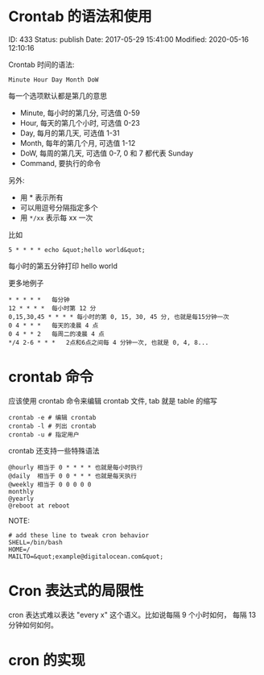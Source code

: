 # Crontab 的语法和使用


ID: 433
Status: publish
Date: 2017-05-29 15:41:00
Modified: 2020-05-16 12:10:16


Crontab 时间的语法:

```
Minute Hour Day Month DoW
```

每一个选项默认都是第几的意思

* Minute, 每小时的第几分, 可选值 0-59
* Hour, 每天的第几个小时, 可选值 0-23
* Day, 每月的第几天, 可选值 1-31
* Month, 每年的第几个月, 可选值 1-12
* DoW, 每周的第几天, 可选值 0-7, 0 和 7 都代表 Sunday
* Command, 要执行的命令

另外:

- 用 * 表示所有
- 可以用逗号分隔指定多个
- 用 `*/xx` 表示每 xx 一次

比如

```
5 * * * * echo &quot;hello world&quot;
```

每小时的第五分钟打印 hello world

更多地例子

```
* * * * *	每分钟
12 * * * *	每小时第 12 分
0,15,30,45 * * * * 每小时的第 0, 15, 30, 45 分, 也就是每15分钟一次
0 4 * * *	每天的凌晨 4 点
0 4 * * 2	每周二的凌晨 4 点
*/4 2-6 * * *	2点和6点之间每 4 分钟一次, 也就是 0, 4, 8...
```

# crontab 命令

应该使用 crontab 命令来编辑 crontab 文件, tab 就是 table 的缩写

```
crontab -e # 编辑 crontab
crontab -l # 列出 crontab
crontab -u # 指定用户
```

crontab 还支持一些特殊语法

```
@hourly 相当于 0 * * * * 也就是每小时执行
@daily  相当于 0 0 * * * 也就是每天执行
@weekly 相当于 0 0 0 0 0
monthly
@yearly
@reboot	at reboot
```

NOTE:

```
# add these line to tweak cron behavior
SHELL=/bin/bash
HOME=/
MAILTO=&quot;example@digitalocean.com&quot;
```


# Cron 表达式的局限性

cron 表达式难以表达 "every x" 这个语义。比如说每隔 9 个小时如何， 每隔 13 分钟如何如何。

# cron 的实现